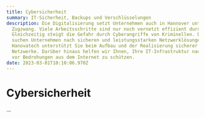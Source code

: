 ```yaml
---
title: Cybersicherheit
summary: IT-Sicherheit, Backups und Verschlüsselungen
description: Die Digitalisierung setzt Unternehmen auch in Hannover unter
  Zugzwang. Viele Arbeitsschritte sind nur noch vernetzt effizient durchführbar.
  Gleichzeitig steigt die Gefahr durch Cyberangriffe von Kriminellen. Deshalb
  suchen Unternehmen nach sicheren und leistungsstarken Netzwerklösungen.
  Hanovatech unterstützt Sie beim Aufbau und der Realisierung sicherer
  Netzwerke. Darüber hinaus helfen wir Ihnen, Ihre IT-Infrastruktur nachhaltig
  vor Bedrohungen aus dem Internet zu schützen.
date: 2023-03-01T10:10:06.970Z
---
```

# Cybersicherheit

...